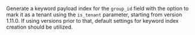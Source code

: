Generate a keyword payload index for the `group_id` field with the option to mark it as a tenant using the `is_tenant` parameter, starting from version 1.11.0. If using versions prior to that, default settings for keyword index creation should be utilized.